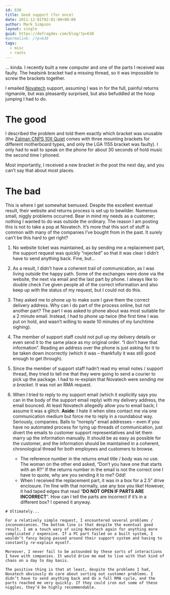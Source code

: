 ```yaml
---
id: 638
title: Good support (for once)
date: 2011-12-01T02:01:00+00:00
author: Mark Simpson
layout: single
guid: https://defragdev.com/blog/?p=638
#permalink: /?p=638
tags:
  - misc
  - rants
---
```

... kinda. I recently built a new computer and one of the parts I received was faulty. The heatsink bracket had a missing thread, so it was impossible to screw the brackets together.

I emailed [Novatech](http://www.novatech.co.uk/) support, assuming I was in for the full, painful returns rigmarole, but was pleasantly surprised, but also befuddled at the hoop jumping I had to do. 

# The good

I described the problem and told them exactly which bracket was unusable (the [Zalman CNPS 10X Quiet](http://www.guru3d.com/article/zalman-cnps-10x-quiet-and-extreme-review/) comes with three mounting brackets for different motherboard types, and only the LGA 1155 bracket was faulty). I only had to wait to speak on the phone for about 30 seconds of hold music the second time I phoned. 

Most importantly, I received a new bracket in the post the next day, and you can’t say that about most places.

<!--more-->



# The bad

This is where I get somewhat bemused. Despite the excellent eventual result, their website and returns process is set up to bewilder. Numerous small, niggly problems occurred. Bear in mind my needs as a customer; nothing I wanted to do was outside the ordinary. The reason I am posting this is not to take a pop at Novatech. It’s more that this sort of stuff is common with many of the companies I’ve bought from in the past. It surely can’t be this hard to get right?

  1. No website ticket was maintained, as by sending me a replacement part, the support request was quickly “rejected” so that it was clear I didn’t have to send anything back. Fine, but... 
  2. As a result, I didn’t have a coherent trail of communication, as I was living outside the happy path. Some of the exchanges were done via the website, the next via email and the last part by phone. I always like to double check I’ve given people all of the correct information and also keep up with the status of my request, but I could not do this. 
  3. They asked me to phone up to make sure I gave them the correct delivery address. Why can I do part of the process online, but not another part? The part I was asked to phone about was most suitable for a 2 minute email. Instead, I had to phone up twice (the first time I was put on hold, and wasn’t willing to waste 10 minutes of my lunchtime sighing). 
  4. The member of support staff could not pull up my delivery details or even send it to the same place as my original order. “I don’t have that information”. Reading an address over the phone is just asking for it to be taken down incorrectly (which it was – thankfully it was still good enough to get through). 
  5. Since the member of support staff hadn’t read my email notes / support thread, they tried to tell me that they were going to send a courier to pick up the package. I had to re-explain that Novatech were _sending me a bracket_. It was not an RMA request. 
  6. When I tried to reply to my support email (which it explicitly says you can in the body of the support email reply) with my delivery address, the email bounced. At least Novatech allegedly allow you to email back; I assume it was a glitch. 
    **Aside**: I hate it when sites contact me via one communication medium but force me to reply in a roundabout way. Seriously, companies. Balls to “noreply” email addresses – even if you have no automated process for tying up threads of communication, just divert the emails to customer support representatives and let them marry up the information manually. It should be as easy as possible for the customer, and the information should be maintained in a coherent, chronological thread for both employees and customers to browse. </li> 
    
      * The reference number in the returns email title / body was no use. The woman on the other end asked, “Don’t you have one that starts with an R?” If the returns number in the email is not the correct one I have to quote, why are you sending it to me? Odd! 
      * When I received the replacement part, it was in a box for a 2.5” drive enclosure. I’m fine with that normally, use any box you like! However, it had taped edges that read “**DO NOT OPEN IF PARTS ARE INCORRECT**”. How can I tell the parts are incorrect if it’s in a different box? I opened it anyway.</ol> 
    
    # Ultimately...
    
    For a relatively simple request, I encountered several problems / inconveniences. The bottom line is that despite the eventual good result, I am a touch wary of using Novatech again for anything more complicated / expensive. If a PC part failed on a built system, I wouldn’t fancy being passed around their support system and having to constantly re-explain myself.
    
    Moreover, I never fail to be astounded by these sorts of interactions I have with companies. It would drive me mad to live with that kind of chaos on a day to day basis.
    
    The positive thing is that at least, despite the problems I had, Novatech obviously do care about sorting out customer problems. I didn’t have to send anything back and do a full RMA cycle, and the parts reached me very quickly. If they could iron out some of these niggles, they’d be highly recommendable.
